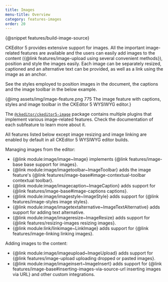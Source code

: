 ```yaml
---
title: Images
menu-title: Overview
category: features-images
order: 20
---
```


{@snippet features/build-image-source}

CKEditor 5 provides extensive support for images. All the important image-related features are available and the users can easily add images to the content ({@link features/image-upload using several convenient methods}), position and style the images easily. Each image can be separately resized, captioned and an alternative text can be provided, as well as a link using the image as an anchor.

See the styles employed to position images in the document, the captions and the image toolbar in the below example.

{@img assets/img/image-feature.png 775 The image feature with captions, styles and image toolbar in the CKEditor 5 WYSIWYG editor.}

The [`@ckeditor/ckeditor5-image`](https://www.npmjs.com/package/@ckeditor/ckeditor5-image) package contains multiple plugins that implement various image-related features. Check the documentation of each subfeature to learn more about it.

<info-box info>
	All features listed below except image resizing and image linking are enabled by default in all CKEditor 5 WYSIWYG editor builds.
</info-box>

Managing images from the editor:
* {@link module:image/image~Image} implements {@link features/image-base base support for images}.
* {@link module:image/imagetoolbar~ImageToolbar} adds the image feature's {@link features/image-base#image-contextual-toolbar contextual toolbar}.
* {@link module:image/imagecaption~ImageCaption} adds support for {@link features/image-base#image-captions captions}.
* {@link module:image/imagestyle~ImageStyle} adds support for {@link features/image-styles image styles}.
* {@link module:image/imagetextalternative~ImageTextAlternative} adds support for adding text alternative.
* {@link module:image/imageresize~ImageResize} adds support for {@link features/resizing-images resizing images}.
* {@link module:link/linkimage~LinkImage} adds support for {@link features/image-linking linking images}.

Adding images to the content:
* {@link module:image/imageupload~ImageUpload} adds support for {@link features/image-upload uploading dropped or pasted images}.
* {@link module:image/imageinsert~ImageInsert} adds support for {@link features/image-base#inserting-images-via-source-url inserting images via URL} and other custom integrations.

<!--
The all-features-included demo may go here, but we may decide on a better placement as well.
-->